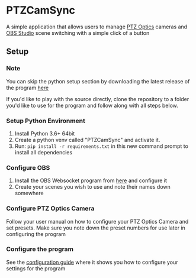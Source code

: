 # PTZCamSync

A simple application that allows users to manage [PTZ Optics](https://ptzoptics.com/) cameras and [OBS Studio](https://obsproject.com/) scene switching with a simple click of a button

## Setup

### Note

You can skip the python setup section by downloading the latest release of the program [here](https://github.com/Column01/PTZCamSync/releases)

If you'd like to play with the source directly, clone the repository to a folder you'd like to use for the program and follow along with all steps below.

### Setup Python Environment

1. Install Python 3.6+ 64bit
2. Create a python venv called "PTZCamSync" and activate it.
3. Run: `pip install -r requirements.txt` in this new command prompt to install all dependencies

### Configure OBS

1. Install the OBS Websocket program from [here](https://github.com/Palakis/obs-websocket) and configure it
2. Create your scenes you wish to use and note their names down somewhere

### Configure PTZ Optics Camera

Follow your user manual on how to configure your PTZ Optics Camera and set presets. Make sure you note down the preset numbers for use later in configuring the program

### Configure the program

See the [configuration guide](CONFIGURATION.md) where it shows you how to configure your settings for the program
